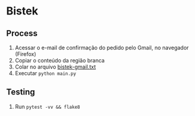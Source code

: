 # Bistek

## Process

1. Acessar o e-mail de confirmação do pedido pelo Gmail, no navegador (Firefox)
2. Copiar o conteúdo da região branca
3. Colar no arquivo [bistek-gmail.txt](bistek-gmail.txt)
4. Executar `python main.py`

## Testing

1. Run `pytest -vv && flake8`
